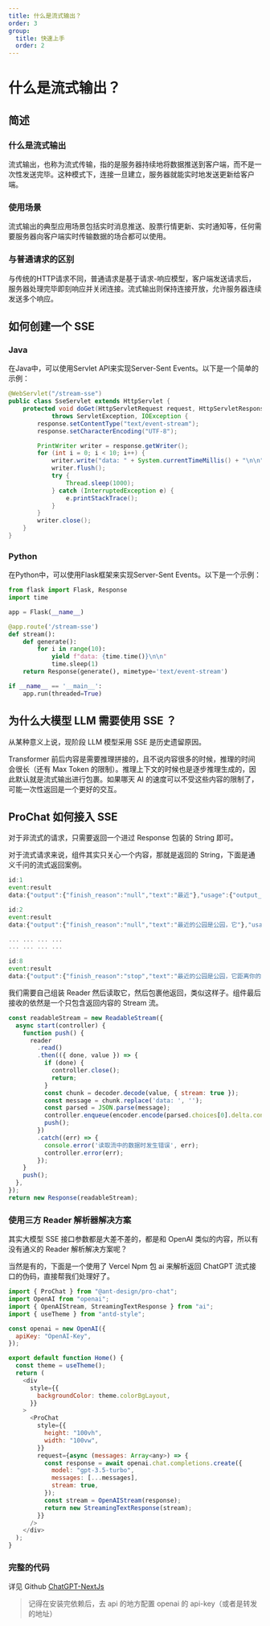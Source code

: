 ```yaml
---
title: 什么是流式输出？
order: 3
group:
  title: 快速上手
  order: 2
---
```


# 什么是流式输出？

## 简述

### 什么是流式输出

流式输出，也称为流式传输，指的是服务器持续地将数据推送到客户端，而不是一次性发送完毕。这种模式下，连接一旦建立，服务器就能实时地发送更新给客户端。

### 使用场景

流式输出的典型应用场景包括实时消息推送、股票行情更新、实时通知等，任何需要服务器向客户端实时传输数据的场合都可以使用。

### 与普通请求的区别

与传统的HTTP请求不同，普通请求是基于请求-响应模型，客户端发送请求后，服务器处理完毕即刻响应并关闭连接。流式输出则保持连接开放，允许服务器连续发送多个响应。

## 如何创建一个 SSE

### Java

在Java中，可以使用Servlet API来实现Server-Sent Events。以下是一个简单的示例：

```java
@WebServlet("/stream-sse")
public class SseServlet extends HttpServlet {
    protected void doGet(HttpServletRequest request, HttpServletResponse response)
            throws ServletException, IOException {
        response.setContentType("text/event-stream");
        response.setCharacterEncoding("UTF-8");

        PrintWriter writer = response.getWriter();
        for (int i = 0; i < 10; i++) {
            writer.write("data: " + System.currentTimeMillis() + "\n\n");
            writer.flush();
            try {
                Thread.sleep(1000);
            } catch (InterruptedException e) {
                e.printStackTrace();
            }
        }
        writer.close();
    }
}
```

### Python

在Python中，可以使用Flask框架来实现Server-Sent Events。以下是一个示例：

```python
from flask import Flask, Response
import time

app = Flask(__name__)

@app.route('/stream-sse')
def stream():
    def generate():
        for i in range(10):
            yield f"data: {time.time()}\n\n"
            time.sleep(1)
    return Response(generate(), mimetype='text/event-stream')

if __name__ == '__main__':
    app.run(threaded=True)
```

## 为什么大模型 LLM 需要使用 SSE ？

从某种意义上说，现阶段 LLM 模型采用 SSE 是历史遗留原因。

Transformer 前后内容是需要推理拼接的，且不说内容很多的时候，推理的时间会很长（还有 Max Token 的限制）。推理上下文的时候也是逐步推理生成的，因此默认就是流式输出进行包裹。如果哪天 AI 的速度可以不受这些内容的限制了，可能一次性返回是一个更好的交互。

## ProChat 如何接入 SSE

对于非流式的请求，只需要返回一个进过 Response 包装的 String 即可。

对于流式请求来说，组件其实只关心一个内容，那就是返回的 String，下面是通义千问的流式返回案例。

```js
id:1
event:result
data:{"output":{"finish_reason":"null","text":"最近"},"usage":{"output_tokens":3,"input_tokens":85},"request_id":"1117fb64-5dd9-9df0-a5ca-d7ee0e97032d"}

id:2
event:result
data:{"output":{"finish_reason":"null","text":"最近的公园是公园，它"},"usage":{"output_tokens":11,"input_tokens":85},"request_id":"1117fb64-5dd9-9df0-a5ca-d7ee0e97032d"}

... ... ... ...
... ... ... ...

id:8
event:result
data:{"output":{"finish_reason":"stop","text":"最近的公园是公园，它距离你的家大约1.5公里。你可以使用Google地图或者百度地图来查看具体的路线和距离。"},"usage":{"output_tokens":51,"input_tokens":85},"request_id":"1117fb64-5dd9-9df0-a5ca-d7ee0e97032d"}
```

我们需要自己组装 Reader 然后读取它，然后包裹他返回，类似这样子。组件最后接收的依然是一个只包含返回内容的 Stream 流。

```js
const readableStream = new ReadableStream({
  async start(controller) {
    function push() {
      reader
        .read()
        .then(({ done, value }) => {
          if (done) {
            controller.close();
            return;
          }
          const chunk = decoder.decode(value, { stream: true });
          const message = chunk.replace('data: ', '');
          const parsed = JSON.parse(message);
          controller.enqueue(encoder.encode(parsed.choices[0].delta.content));
          push();
        })
        .catch((err) => {
          console.error('读取流中的数据时发生错误', err);
          controller.error(err);
        });
    }
    push();
  },
});
return new Response(readableStream);
```

### 使用三方 Reader 解析器解决方案

其实大模型 SSE 接口参数都是大差不差的，都是和 OpenAI 类似的内容，所以有没有通义的 Reader 解析解决方案呢？

当然是有的，下面是一个使用了 Vercel Npm 包 ai 来解析返回 ChatGPT 流式接口的伪码，直接帮我们处理好了。

```js
import { ProChat } from "@ant-design/pro-chat";
import OpenAI from "openai";
import { OpenAIStream, StreamingTextResponse } from "ai";
import { useTheme } from "antd-style";

const openai = new OpenAI({
  apiKey: "OpenAI-Key",
});

export default function Home() {
  const theme = useTheme();
  return (
    <div
      style={{
        backgroundColor: theme.colorBgLayout,
      }}
    >
      <ProChat
        style={{
          height: "100vh",
          width: "100vw",
        }}
        request={async (messages: Array<any>) => {
          const response = await openai.chat.completions.create({
            model: "gpt-3.5-turbo",
            messages: [...messages],
            stream: true,
          });
          const stream = OpenAIStream(response);
          return new StreamingTextResponse(stream);
        }}
      />
    </div>
  );
}

```

### 完整的代码

详见 Github [ChatGPT-NextJs](https://github.com/ant-design/pro-chat/tree/main/demos/chatgpt-nextjs)

> 记得在安装完依赖后，去 api 的地方配置 openai 的 api-key（或者是转发的地址）
